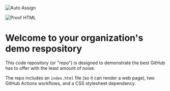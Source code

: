 ![Auto Assign](https://github.com/csnlevant/demo-repository/actions/workflows/auto-assign.yml/badge.svg)

![Proof HTML](https://github.com/csnlevant/demo-repository/actions/workflows/proof-html.yml/badge.svg)

# Welcome to your organization's demo respository
This code repository (or "repo") is designed to demonstrate the best GitHub has to offer with the least amount of noise.

The repo includes an `index.html` file (so it can render a web page), two GitHub Actions workflows, and a CSS stylesheet dependency.
